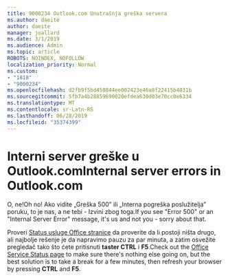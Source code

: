 ```yaml
---
title: 9000234 Outlook.com Unutrašnja greška servera
ms.author: daeite
author: daeite
manager: joallard
ms.date: 3/1/2019
ms.audience: Admin
ms.topic: article
ROBOTS: NOINDEX, NOFOLLOW
localization_priority: Normal
ms.custom:
- "1818"
- "9000234"
ms.openlocfilehash: d2fb9f5bd458844ee002423e46a8f22415b4031b
ms.sourcegitcommit: 5fb7a4b28859690020efdea630d03e70cc0e6334
ms.translationtype: MT
ms.contentlocale: sr-Latn-RS
ms.lasthandoff: 06/28/2019
ms.locfileid: "35374399"
---
```

# <a name="internal-server-errors-in-outlookcom"></a><span data-ttu-id="afb12-102">Interni server greške u Outlook.com</span><span class="sxs-lookup"><span data-stu-id="afb12-102">Internal server errors in Outlook.com</span></span>

<span data-ttu-id="afb12-103">O, ne!</span><span class="sxs-lookup"><span data-stu-id="afb12-103">Oh no!</span></span> <span data-ttu-id="afb12-104">Ako vidite „Greška 500” ili „Interna pogreška poslužitelja” poruku, to je nas, a ne tebi - Izvini zbog toga.</span><span class="sxs-lookup"><span data-stu-id="afb12-104">If you see "Error 500" or an "Internal Server Error" message, it's us and not you - sorry about that.</span></span>

<span data-ttu-id="afb12-105">Proveri [Status usluge Office stranice](https://portal.office.com/servicestatus) da proverite da li postoji ništa drugo, ali najbolje rešenje je da napravimo pauzu za par minuta, a zatim osvežite pregledač tako što ćete pritisnuti **taster CTRL** i **F5**.</span><span class="sxs-lookup"><span data-stu-id="afb12-105">Check out the [Office Service Status page](https://portal.office.com/servicestatus) to make sure there's nothing else going on, but the best solution is to take a break for a few minutes, then refresh your browser by pressing **CTRL** and **F5**.</span></span>